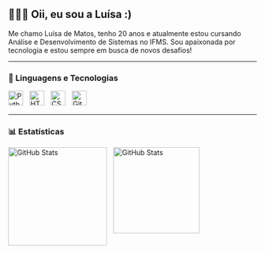 ## 👩🏻‍💻 Oii, eu sou a Luísa :)

Me chamo Luísa de Matos, tenho 20 anos e atualmente estou cursando Análise e Desenvolvimento de Sistemas no IFMS. Sou apaixonada por tecnologia e estou sempre em busca de novos desafios! 

---

### 🤖 Linguagens e Tecnologias

<img 
    align="left" 
    alt="Python" 
    title="Python"
    width="30px" 
    style="padding-right: 10px;" 
    src="https://cdn.jsdelivr.net/gh/devicons/devicon@latest/icons/python/python-original.svg" 
/>
<img 
    align="left" 
    alt="HTML"
    title="HTML" 
    width="30px" 
    style="padding-right: 10px;" 
    src="https://cdn.jsdelivr.net/gh/devicons/devicon@latest/icons/html5/html5-original.svg" 
/>
<img 
    align="left" 
    alt="CSS" 
    title="CSS"
    width="30px" 
    style="padding-right: 10px;" 
    src="https://cdn.jsdelivr.net/gh/devicons/devicon@latest/icons/css3/css3-original.svg"
/>
<img 
    align="left" 
    alt="Git" 
    title="Git"
    width="30px" 
    style="padding-right: 10px;" 
    src="https://cdn.jsdelivr.net/gh/devicons/devicon@latest/icons/git/git-original.svg" 
/>


<br/>
<br/>

---

### 📊 Estatísticas

<p>
  <img 
    align="left" 
    alt="GitHub Stats" 
    height="200" 
    style="padding-right: 10px;" 
    src="https://github-readme-stats.vercel.app/api?username=loolu09&show_icons=true&theme=tokyonight&include_all_commits=true&locale=pt-br" 
  />
  <img 
      align="left" 
      alt="GitHub Stats" 
      height="175" 
      src="https://github-readme-stats.vercel.app/api/top-langs/?username=loolu09&theme=tokyonight&layout=compact&custom_title=Tecnologias&langs_count=10" 
  />

</p>
